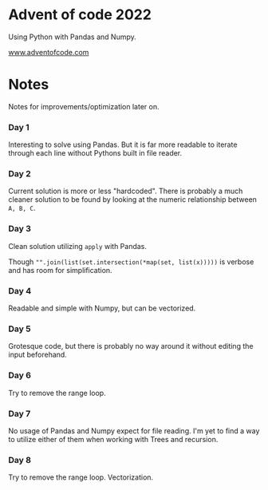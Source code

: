 # Advent of code 2022
Using Python with Pandas and Numpy.

www.adventofcode.com



# Notes 
Notes for improvements/optimization later on.

### Day 1
Interesting to solve using Pandas. But it is far more readable to iterate through each line without Pythons built in file reader. 

### Day 2
Current solution is more or less "hardcoded". There is probably a much cleaner solution to be found
by looking at the numeric relationship between `A, B, C`. 

### Day 3
Clean solution utilizing `apply` with Pandas.

Though ``"".join(list(set.intersection(*map(set, list(x)))))`` is verbose and has room for simplification.

### Day 4
Readable and simple with Numpy, but can be vectorized.

### Day 5
Grotesque code, but there is probably no way around it without editing the input beforehand.

### Day 6
Try to remove the range loop.

### Day 7
No usage of Pandas and Numpy expect for file reading. I'm yet to find a way to utilize either of them when
working with Trees and recursion.

### Day 8
Try to remove the range loop. Vectorization.

